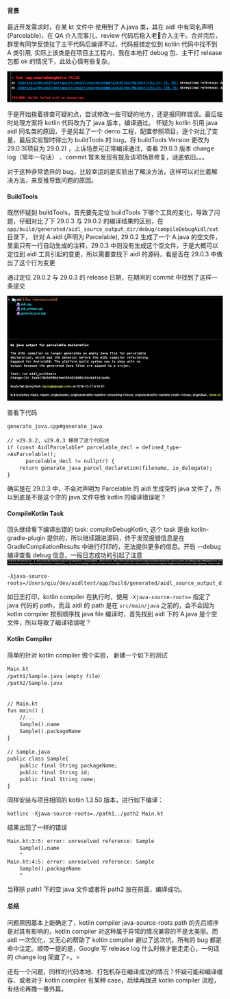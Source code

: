 
#### 背景

最近开发需求时，在某 kt 文件中 使用到了 A.java 类，其在 aidl 中有同名声明(Parcelable)，在 QA 介入完事儿、review 代码后稳入老🐶合入主干。合并完后，群里有同学反馈拉了主干代码后编译不过，代码报错定位到 kotlin 代码中找不到 A 类引用, 实际上该类是在项目主工程内，我在本地打 debug 包、主干打 release 包都 ok 的情况下，此处心情有些复杂。

![编译错误][1]

于是开始挨着排查可疑的点，尝试修改一些可疑的地方，还是报同样错误。最后临时处理方案将 kotlin 代码改为了 java 版本，编译通过。
怀疑为 kotlin 引用 java aidl 同名类的原因，于是另起了一个 demo 工程，配置参照项目，逐个对比了变量，最后实验暂时得出为 buildTools 的 bug，将 buildTools Version 更改为 29.0.3(项目为 29.0.2) ，上诉场景可正常编译通过，查看 29.0.3 版本 change log（常年一句话） 、commit 暂未发现有提及该项场景修复，谜底依旧。。。

对于这种非常诡异的 bug，比较幸运的是实验出了解决方法，这样可以对比着解决方法，来反推导致问题的原因。

#### BuildTools

既然怀疑到 buildTools，首先要先定位 buildTools 下哪个工具的变化，导致了问题，仔细对比了下 29.0.3 与 29.0.2 的编译结果的区别，在 ```app/build/generated/aidl_source_output_dir/debug/compileDebugAidl/out``` 目录下， 针对 A.aidl (声明为 Parcelable), 29.0.2 生成了一个 A.java 的空文件，里面只有一行自动生成的注释，29.0.3 中则没有生成这个空文件，于是大概可以定位到 aidl 工具引起的变更，所以需要查找下 aidl 的源码，看是否在 29.0.3 中做出了这个行为变更

通过定位 29.0.2 与 29.0.3 的 release 日期，在期间的 commit 中找到了这样一条提交

![aidl源码][2]

查看下代码

```
generate_java.cpp#generate_java

// v29.0.2, v29.0.3 移除了这个代码块
if (const AidlParcelable* parcelable_decl = defined_type->AsParcelable();
      parcelable_decl != nullptr) {
    return generate_java_parcel_declaration(filename, io_delegate);
}

```

确实是在 29.0.3 中，不会对声明为 Parcelable 的 aidl 生成空的 java 文件了，所以到底是不是这个空的 java 文件导致 kotlin 的编译错误呢？

#### CompileKotlin Task
回头继续看下编译出错的 task: compileDebugKotlin, 这个 task 是由 kotlin-gradle-plugin 提供的，所以继续跟进源码，终于发现报错信息是在 GradleCompilationResults 中进行打印的，无法提供更多的信息。开启 --debug 编译查看 debug 信息，一段日志成功的引起了注意
![aidl源码][4]

```
-Xjava-source-roots=/Users/qiu/dev/aidltest/app/build/generated/aidl_source_output_dir/debug/compileDebugAidl/out,/Users/qiu/dev/aidltest/app/build/generated/not_namespaced_r_class_sources/debug/r,/Users/qiu/dev/aidltest/app/src/main/java,/Users/qiu/dev/aidltest/app/build/generated/source/buildConfig/debug 

```
如日志打印，kotlin compiler 在执行时，使用 ```-Xjava-source-roots=``` 指定了 java 代码的 path，而且 aidl 的 path 是在  ```src/main/java``` 之前的，会不会因为 kotlin compiler 按照顺序找 java file 编译时，首先找到 aidl 下的 A.java 是个空文件，所以导致了编译错误呢？

#### Kotlin Compiler

简单的针对 kotlin compiler 做个实验， 新建一个如下的测试

```
Main.kt
/path1/Sample.java（empty file）
/path2/Sample.java


// Main.kt
fun main() {
    //...
    Sample().name
    Sample().packageName
}

// Sample.java
public class Sample{
    public final String packageName;
    public final String id;
    public final String name;
}

```
同样安装与项目相同的 kotlin 1.3.50 版本，进行如下编译：

```
kotlinc -Xjava-source-roots=./path1,./path2 Main.kt
```
结果出现了一样的错误
```
Main.kt:3:5: error: unresolved reference: Sample
    Sample().name
    ^
Main.kt:4:5: error: unresolved reference: Sample
    Sample().packageName
    ^
```
当移除 path1 下的空 java 文件或者将 path2 放在前面，编译成功。

#### 总结

问题原因基本上能确定了，kotlin compiler java-source-roots path 的先后顺序是对其有影响的，kotlin compiler 对这种属于异常的情况兼容的不是太美丽。而 aidl 一次优化，又无心的帮助了 koltin compiler 避过了这次坑，所有的 bug 都是命中注定。顺带一提的是，Google 写 release log 什么时候才能走走心，一句话的 change log 简直了=。=

还有一个问题，同样的代码本地、打包机存在编译成功的情况？怀疑可能和编译缓存、或者对于 kotlin compiler 有某种 case，后续再跟进 kotlin compiler 流程，有结论再撸一番外篇。


[1]: /assets/img/compile-debug-kotlin-error.png
[2]: /assets/img/aidl-29.0.3.jpeg
[3]: /assets/img/kotlin-compile-tag.png
[4]: /assets/img/kotlin-compile-java-source.png
